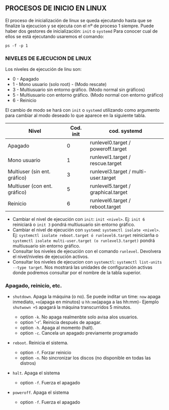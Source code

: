 ## PROCESOS DE INICIO EN LINUX

El proceso de inicialización de linux se queda ejecutando hasta que se finalize la ejecucion y se ejecuta con el nº de proceso 1 siempre. Puede haber dos gestores de inicialización: `init` o  `systemd`
Para conocer cual de ellos se está ejecutando usaremos el comando:
```
ps -f -p 1
```
### NIVELES DE EJECUCION DE LINUX
Los niveles de ejecución de linu son:
* 0 - Apagado
* 1 - Mono usuario (solo root) - (Modo rescate)
* 3 - Multiusuario sin entorno gráfico. (Modo normal sin gráficos)
* 5 - Multiusuario con entorno gráfico. (Modo normal con entorno gráfico)
* 6 - Reinicio

El cambio de modo se hará con `init` o `systemd` utilizando como argumento para cambiar al modo deseado lo que aparece en la siguiente tabla.

| Nivel | Cod. init | cod. systemd |
|-------|-----------|--------------|
| Apagado | 0 | runlevel0.target / poweroff.target |
| Mono usuario | 1 | runlevel1.target / rescue.target |
| Multiuser (sin ent. gráfico) | 3 | runlevel3.target / multi-user.target |
| Multiuser (con ent. gráfico) | 5 | runlevel5.target / graphical.target |
| Reinicio | 6 | runlevel6.target / reboot.target |

* Cambiar el nivel de ejecución con `init`:  `init <nivel>`. Ej: `init 6` reiniciará o `init 3` pondrá multiusuario sin entorno gráfico.
* Cambiar el nivel de ejecución con `systemd`: `systemctl isolate <nivel>`. Ej: `systemctl isolate reboot.target ó runlevel6.target` reiniciarña o `systemctl isolate multi-user.target (o runlevel3.target)` pondrá multiusuario sin entorno gráfico.
* Consultar los niveles de ejecución con el comando `runlevel`. Devolvera el nivel/niveles de ejecución activos.
* Consultar los niveles de ejecucion con `systemctl`: `systemctl list-units --type target`. Nos mostrará las unidades de configuración activas donde podremos consultar por el nombre de la tabla superior.

### Apagado, reinicio, etc.

* `shutdown`.  Apaga la máquina (o no). Se puede inditar un time: `now` apaga inmediato, `+n`(apaga en minutos) u `hh:mm`(apaga a las hh:mm)- Ejemplo `shutwown +5` apagará la máquina transcurridos 5 minutos.
  * option `-k`. No apaga realmenbte solo avisa alos usuarios.
  * option '-r'. Reinicia después de apagar.
  * option `-h`. Apaga al momento (halt).
  * option `-c`. Cancela un apagado previamente programado

* `reboot`. Reinicia el sistema.
  * option `-f`. Forzar reinicio
  * option `-n`. No sincronizar los discos (no disponible en todas las distros)

* `halt`. Apaga el sistema
  * option `-f`. Fuerza el apagado

* `poweroff`. Apaga el sistema
  * option `-f`. Fuerza el apagado

